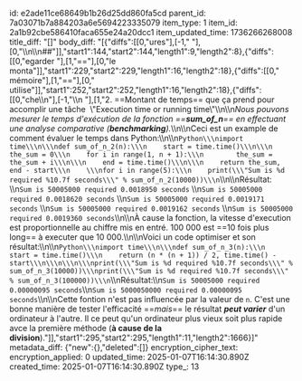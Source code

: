 id: e2ade11ce68649b1b26d25dd860fa5cd
parent_id: 7a03071b7a884203a6e5694223335079
item_type: 1
item_id: 2a1b92cbe586410faca655e24a20dcc1
item_updated_time: 1736266268008
title_diff: "[]"
body_diff: "[{\"diffs\":[[0,\"ures\"],[-1,\" \"],[0,\"\\\n\\\n##\"]],\"start1\":144,\"start2\":144,\"length1\":9,\"length2\":8},{\"diffs\":[[0,\"egarder \"],[1,\"==\"],[0,\"le monta\"]],\"start1\":229,\"start2\":229,\"length1\":16,\"length2\":18},{\"diffs\":[[0,\" mémoire\"],[1,\"==\"],[0,\" utilise\"]],\"start1\":252,\"start2\":252,\"length1\":16,\"length2\":18},{\"diffs\":[[0,\"che\\\n\"],[-1,\"\\\n&nbsp;\"],[1,\"2.  ==Montant de temps== que ça prend pour accomplir une tâche  \\\"Execution time or running time\\\"\\\n\\\n*Nous pouvons mesurer le temps d'exécution de la fonction ==**sum_of_n**== en effectuant une analyse comparative (**benchmarking**).*\\\n\\\nCeci est un example de comment évaluer le temps dans Python:\\\n\\\n```Python\\\nimport time\\\n\\\ndef sum_of_n_2(n):\\\n    start = time.time()\\\n\\\n    the_sum = 0\\\n    for i in range(1, n + 1):\\\n        the_sum = the_sum + i\\\n\\\n    end = time.time()\\\n\\\n    return the_sum, end - start\\\n    \\\nfor i in range(5):\\\n    print(\\\"Sum is %d required %10.7f seconds\\\" % sum_of_n_2(10000))\\\n```\\\n\\\nRésultat:  \\\n`Sum is 50005000 required 0.0018950 seconds`  \\\n`Sum is 50005000 required 0.0018620 seconds`  \\\n`Sum is 50005000 required 0.0019171 seconds`  \\\n`Sum is 50005000 required 0.0019162 seconds`  \\\n`Sum is 50005000 required 0.0019360 seconds`\\\n\\\nÀ cause la fonction, la vitesse d'execution est proportionnelle au chiffre mis en entré. 100 000 est ==10 fois plus long== à executer que 10 000.\\\n\\\nVoici un code optimiser et son résultat:\\\n\\\n```Python\\\nimport time\\\n\\\ndef sum_of_n_3(n):\\\n    start = time.time()\\\n    return (n * (n + 1)) / 2, time.time() - start\\\n\\\n\\\n\\\nprint(\\\"Sum is %d required %10.7f seconds\\\" % sum_of_n_3(10000))\\\nprint(\\\"Sum is %d required %10.7f seconds\\\" % sum_of_n_3(100000))\\\n```\\\nRésultat:\\\n`Sum is 50005000 required 0.00000095 seconds`\\\n`Sum is 5000050000 required 0.00000095 seconds`\\\n\\\nCette fontion n'est pas influencée par la valeur de `n`. C'est une bonne manière de tester l'efficacité ==*mais*== le résultat ***peut varier*** d'un ordinateur à l'autre. Il ce peut qu'un ordinateur plus vieux soit plus rapide avce la première méthode (**à cause de la division**).\"]],\"start1\":295,\"start2\":295,\"length1\":11,\"length2\":1666}]"
metadata_diff: {"new":{},"deleted":[]}
encryption_cipher_text: 
encryption_applied: 0
updated_time: 2025-01-07T16:14:30.890Z
created_time: 2025-01-07T16:14:30.890Z
type_: 13